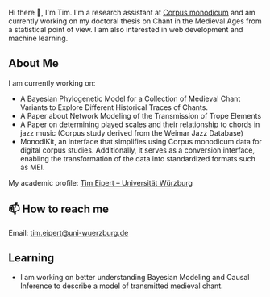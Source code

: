
Hi there 👋, I'm Tim. I'm a research assistant at [Corpus monodicum](https://corpus-monodicum.de) and am currently working on my doctoral thesis on Chant in the Medieval Ages from a statistical point of view. I am also interested in web development and machine learning.

## About Me
I am currently working on:

* A Bayesian Phylogenetic Model for a Collection of Medieval Chant Variants to Explore Different Historical Traces of Chants.
* A Paper about Network Modeling of the Transmission of Trope Elements 
* A Paper on determining played scales and their relationship to chords in jazz music (Corpus study derived from the Weimar Jazz Database) 
* MonodiKit, an interface that simplifies using Corpus monodicum data for digital corpus studies. Additionally, it serves as a conversion interface, enabling the transformation of the data into standardized formats such as MEI.

My academic profile: [Tim Eipert – Universität Würzburg](https://www.musikwissenschaft.uni-wuerzburg.de/team/eipert-tim-ma/)

## 📫 How to reach me 
Email: tim.eipert@uni-wuerzburg.de
  

## Learning
* I am working on better understanding Bayesian Modeling and Causal Inference to describe a model of transmitted medieval chant. 
